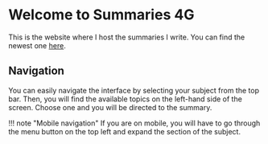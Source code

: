 # Welcome to Summaries 4G

This is the website where I host the summaries I write. You can find the newest one 
[here](wr/4/summary.md).

## Navigation

You can easily navigate the interface by selecting your subject from the top bar. Then, you will find the available topics on the left-hand side of the screen. Choose one and you will be directed to the summary.

!!! note "Mobile navigation"
    If you are on mobile, you will have to go through the menu button on the top left and expand the section of the subject.
